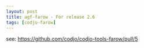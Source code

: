 ```yaml
---
layout: post
title: agf-farow - For release 2.6
tags: [codjo-farow]
---
```


see: https://github.com/codjo/codjo-tools-farow/pull/5
